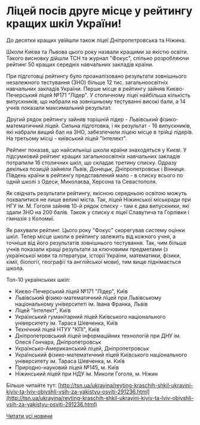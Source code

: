 # Ліцей посів друге місце у рейтингу кращих шкіл України!

До десятки кращих увійшли також ліцеї Дніпропетровська та Ніжина.

Школи Києва та Львова цього року назвали кращими за якістю освіти. Такого висновку дійшли ТСН та журнал "Фокус", спільно розробляючи рейтинг 50 кращих середніх навчальних закладів країни.

При підготовці рейтингу було проаналізовано результати зовнішнього незалежного тестування (ЗНО) більше 12 тис. загальноосвітніх навчальних закладів України. Перше місце в рейтингу зайняв Києво-Печерський ліцей №171 "Лідер". У столичному ліцеї найбільша кількість випускників, що набрали на зовнішньому тестуванні високі бали, а 14 учнів показали максимальний результат.

Другий рядок рейтингу зайняв торішній лідер - Львівський фізико-математичний ліцей. Сильна підготовка, і як результат - 16 випускників, які набрали вищий бал на ЗНО, забезпечили ліцею місце в трійці лідерів. На третьому місці - київський ліцей "Інтелект".

Рейтинг показав, що найсильніші школи країни знаходяться у Києві. У підсумковий рейтинг кращих загальноосвітніх навчальних закладів потрапили 16 столичних шкіл, що складає третину списку. Одразу декілька позицій зайняли Львів, Донецьк, Дніпропетровськ і Вінниця. Південь країни в рейтингу представлений мало - в списку всього по одній школі з Одеси, Миколаєва, Херсона та Севастополя.

Як свідчать результати рейтингу, якісною середньою освітою можуть похвалитися не лише великі міста. Так, ліцей Ніжинської міськради при НГУ ім. М. Гоголя зайняв 10-й рядок списку - там є два випускники, які здали ЗНО на 200 балів. Також у списку є ліцеї Славутича та Горлівки і гімназія з Коломиї.

Як рахували рейтинг. Цього року "Фокус" скорегував систему оцінки шкіл. Тепер місце школи в рейтингу залежить від кожного учня, а точніше від його результатів зовнішнього тестування. Так, чим більше учнів показали кращі результати за ключовими предметами (з української мови та літератури, історії України, математики, фізики, хімії, біології, географії та англійської мови), тим вище піднімається школа.

Топ-10 українських шкіл:

- Києво-Печерський ліцей №171 "Лідер", Київ
- Львівський фізико-математичний ліцей при Львівському національному університеті ім. Івана Франка, Львів
- Ліцей "Інтелект", Київ
- Український гуманітарний ліцей Київського національного університету ім. Тараса Шевченка, Київ
- Технічний ліцей НТУУ "КПІ", Київ
- Дніпропетровський ліцей інформаційних технологій при ДНУ ім. Олеся Гончара, Дніпропетровськ
- Українсько-Американський ліцей, Дніпропетровськ
- Український фізико-математичний ліцей Київського національного університету ім. Тараса Шевченка, м. Київ
- Природно-науковий ліцей №145, м. Київ
- Ніжинський ліцей при НДУ ім. Миколи Гоголя, м. Ніжин

Більше читайте тут: [http://tsn.ua/ukrayina/reyting-kraschih-shkil-ukrayini-kiyiv-ta-lviv-obiyshli-vsih-za-yakistyu-osviti-291236.html](http://tsn.ua/ukrayina/reyting-kraschih-shkil-ukrayini-kiyiv-ta-lviv-obiyshli-vsih-za-yakistyu-osviti-291236.html)

[Читати усі новини](/news)
